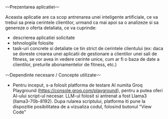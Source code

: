 〰Prezentarea aplicatiei〰

  Aceasta aplicatie are ca scop antrenarea unei inteligente artificiale, ce va trebui sa preia cerintele clientilor, urmand ca mai apoi sa o analizeze si sa genereze o oferta detaliata, ce va cuprinde:
  - descrierea aplicatiei solicitate
  - tehnologiile folosite
  - task-uri concrete si detaliate ce tin strict de cerintele clientului (ex: daca se doreste crearea unei aplicatii de gestionare a clientilor unei sali de fitness, se vor avea in vedere cerinte unice, cum ar fi o baza de date a clientilor, preturile abonamentelor de fitness, etc.)


〰Dependinte necesare / Concepte utilizate〰

  - Pentru inceput, s-a folosit platforma de testare AI numita Groq Playground (https://console.groq.com/playground), pentru a putea oferi AI-ului script-ul necesar. LLM-ul folosit si antrenat a fost Llama3 (llama3-70b-8192). Dupa rularea scriptului, platforma iti pune la dispozitie posibilitatea de a vizualiza codul, folosind butonul "View Code"

  
